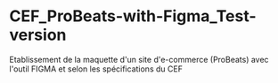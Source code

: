# CEF_ProBeats-with-Figma_Test-version
Etablissement de la maquette d'un site d'e-commerce (ProBeats) avec l'outil FIGMA et selon les spécifications du CEF
